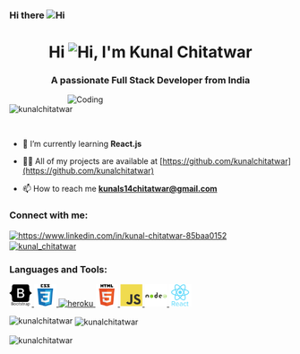 ### Hi there <img alt="Hi" width="20" src="https://gifimage.net/wp-content/uploads/2018/11/hi-emoji-gif-5.gif">
<!-- <img align="right" alt="Hi" width="100" src="https://media.giphy.com/media/OULSDXbkcdNK0/giphy.gif"> -->
<h1 align="center">Hi <img alt="Hi" width="70" src="https://media.giphy.com/media/OULSDXbkcdNK0/giphy.gif">, I'm Kunal Chitatwar</h1>
<h3 align="center">A passionate Full Stack Developer from India</h3>
<img align="right" alt="Coding" width="400" src="https://cdn.dribbble.com/users/1876781/screenshots/6169542/web_character.gif">

<p align="left"> <img src="https://komarev.com/ghpvc/?username=kunalchitatwar&label=Profile%20views&color=0e75b6&style=flat" alt="kunalchitatwar" /> </p>

<p align="left"> <a href="https://twitter.com/" target="blank"><img src="https://img.shields.io/twitter/follow/?logo=twitter&style=for-the-badge" alt="" /></a> </p>

- 🌱 I’m currently learning **React.js**

- 👨‍💻 All of my projects are available at [https://github.com/kunalchitatwar](https://github.com/kunalchitatwar)

- 📫 How to reach me **kunals14chitatwar@gmail.com**

<h3 align="left">Connect with me:</h3>
<p align="left">
<a href="https://linkedin.com/in/https://www.linkedin.com/in/kunal-chitatwar-85baa0152" target="blank"><img align="center" src="https://raw.githubusercontent.com/rahuldkjain/github-profile-readme-generator/master/src/images/icons/Social/linked-in-alt.svg" alt="https://www.linkedin.com/in/kunal-chitatwar-85baa0152" height="30" width="40" /></a>
<a href="https://instagram.com/kunal_chitatwar" target="blank"><img align="center" src="https://raw.githubusercontent.com/rahuldkjain/github-profile-readme-generator/master/src/images/icons/Social/instagram.svg" alt="kunal_chitatwar" height="30" width="40" /></a>
</p>

<h3 align="left">Languages and Tools:</h3>
<p align="left"> <a href="https://getbootstrap.com" target="_blank" rel="noreferrer"> <img src="https://raw.githubusercontent.com/devicons/devicon/master/icons/bootstrap/bootstrap-plain-wordmark.svg" alt="bootstrap" width="40" height="40"/> </a> <a href="https://www.w3schools.com/css/" target="_blank" rel="noreferrer"> <img src="https://raw.githubusercontent.com/devicons/devicon/master/icons/css3/css3-original-wordmark.svg" alt="css3" width="40" height="40"/> </a> <a href="https://heroku.com" target="_blank" rel="noreferrer"> <img src="https://www.vectorlogo.zone/logos/heroku/heroku-icon.svg" alt="heroku" width="40" height="40"/> </a> <a href="https://www.w3.org/html/" target="_blank" rel="noreferrer"> <img src="https://raw.githubusercontent.com/devicons/devicon/master/icons/html5/html5-original-wordmark.svg" alt="html5" width="40" height="40"/> </a> <a href="https://developer.mozilla.org/en-US/docs/Web/JavaScript" target="_blank" rel="noreferrer"> <img src="https://raw.githubusercontent.com/devicons/devicon/master/icons/javascript/javascript-original.svg" alt="javascript" width="40" height="40"/> </a> <a href="https://nodejs.org" target="_blank" rel="noreferrer"> <img src="https://raw.githubusercontent.com/devicons/devicon/master/icons/nodejs/nodejs-original-wordmark.svg" alt="nodejs" width="40" height="40"/> </a> <a href="https://reactjs.org/" target="_blank" rel="noreferrer"> <img src="https://raw.githubusercontent.com/devicons/devicon/master/icons/react/react-original-wordmark.svg" alt="react" width="40" height="40"/> </a> </p>

<p><img align="left" src="https://github-readme-stats.vercel.app/api/top-langs?username=kunalchitatwar&show_icons=true&locale=en&layout=compact" alt="kunalchitatwar" /></p>

<p>&nbsp;<img align="center" src="https://github-readme-stats.vercel.app/api?username=kunalchitatwar&show_icons=true&locale=en" alt="kunalchitatwar" /></p>

<p><img align="center" src="https://github-readme-streak-stats.herokuapp.com/?user=kunalchitatwar&" alt="kunalchitatwar" /></p>
